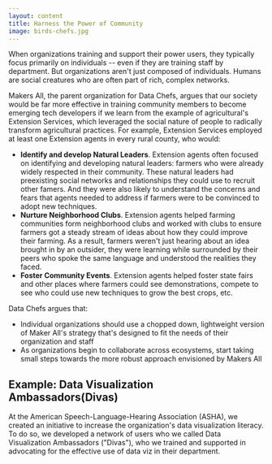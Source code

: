 ```yaml
---
layout: content
title: Harness the Power of Community
image: birds-chefs.jpg
---
```


When organizations training and support their power users, they typically focus primarily on individuals -- even if they are training staff by department. But organizations aren't just composed of individuals. Humans are social creatures who are often part of rich, complex networks. 

Makers All, the parent organization for Data Chefs, argues that our society would be far more effective in training community members to become emerging tech developers if we learn from the example of agricultural's Extension Services, which leveraged the social nature of people to radically transform agricultural practices. For example, Extension Services employed at least one Extension agents in every rural county, who would:

- __Identify and develop Natural Leaders__. Extension agents often focused on identifying and developing natural leaders: farmers who were already widely respected in their community.  These natural leaders had preexisting social networks and relationships they could use to recruit other famers.  And they were also likely to understand the concerns and fears that agents needed to address if farmers were to be convinced to adopt new techniques.  
- __Nurture Neighborhood Clubs__. Extension agents helped farming communities form neighborhood clubs and worked with clubs to ensure farmers got a steady stream of ideas about how they could improve their farming.  As a result, farmers weren't just hearing about an idea brought in by an outsider, they were learning while surrounded by their peers who spoke the same language and understood the realities they faced.  
- __Foster Community Events__. Extension agents helped foster state fairs and other places where farmers could see demonstrations, compete to see who could use new techniques to grow the best crops, etc.

Data Chefs argues that:
- Individual organizations should use a chopped down, lightweight version of Maker All's strategy that's designed to fit the needs of their organization and staff 
- As organizations begin to collaborate across ecosystems, start taking small steps towards the more robust approach envisioned by Makers All

## Example: Data Visualization Ambassadors(Divas)

At the American Speech-Language-Hearing Association (ASHA), we created an initiative to increase the organization's data visualization literacy. To do so, we developed a network of users who we called
Data Visualization Ambassadors ("Divas"), who we trained and supported in advocating for the effective use of data viz in their department. 
